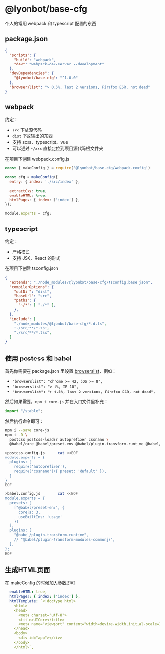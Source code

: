 # @lyonbot/base-cfg

个人的常用 webpack 和 typescript 配置的东西

## package.json

```json
{
  "scripts": {
    "build": "webpack",
    "dev": "webpack-dev-server --development"
  },
  "devDependencies": {
    "@lyonbot/base-cfg": "^1.0.0"
  },
  "browserslist": "> 0.5%, last 2 versions, Firefox ESR, not dead"
}
```

## webpack

约定：

- `src` 下放源代码
- `dist` 下放输出的东西
- 支持 scss、typescript、vue
- 可以通过 `~/xxx` 直接定位到项目源代码根文件夹

在项目下创建 webpack.config.js

```js
const { makeConfig } = require('@lyonbot/base-cfg/webpack-config')

const cfg = makeConfig({ 
  entry: { index: './src/index' },
  
  extractCss: true,
  enableHTML: true,
  htmlPages: { index: ['index'] },
});

module.exports = cfg;
```

## typescript

约定：

- 严格模式
- 支持 JSX，React 的形式

在项目下创建 tsconfig.json

```json
{
  "extends": "./node_modules/@lyonbot/base-cfg/tsconfig.base.json",
  "compilerOptions": {
    "outDir": "dist",
    "baseUrl": "src",
    "paths": {
      "~/*": [ "./*" ],
    },
  },
  "include": [
    "./node_modules/@lyonbot/base-cfg/*.d.ts",
    "./src/**/*.ts",
    "./src/**/*.tsx",
  ]
}
```

## 使用 postcss 和 babel

首先你需要在 package.json 里设置 [browserslist](https://github.com/browserslist/browserslist#readme)，例如：

- `"browserslist": "chrome >= 42, iOS >= 8",`
- `"browserslist": "> 1%, IE 10",`
- `"browserslist": "> 0.5%, last 2 versions, Firefox ESR, not dead",`

然后如果需要，`npm i core-js` 并在入口文件里补充：

```js
import "/stable";
```

然后执行命令即可：

```sh
npm i --save core-js
npm i -D \
  postcss postcss-loader autoprefixer cssnano \
  @babel/core @babel/preset-env @babel/plugin-transform-runtime @babel/plugin-transform-modules-commonjs @babel/runtime babel-loader

>postcss.config.js      cat <<EOF
module.exports = {
  plugins: [
    require('autoprefixer'),
    require('cssnano')({ preset: 'default' }),
  ]
}
EOF

>babel.config.js        cat <<EOF
module.exports = {
  presets: [
    ["@babel/preset-env", {
      corejs: 3,
      useBuiltIns: 'usage'
    }]
  ],
  plugins: [
    "@babel/plugin-transform-runtime",
    // "@babel/plugin-transform-modules-commonjs",
  ],
};
EOF
```

## 生成HTML页面

在 makeConfig 的时候加入参数即可

```yml
  enableHTML: true,
  htmlPages: { index: ['index'] },
  htmlTemplate: `<!doctype html>
    <html>
    <head>
      <meta charset="utf-8">
      <title>UICore</title>
      <meta name="viewport" content="width=device-width,initial-scale=1">
    </head>
    <body>
      <div id="app"></div>
    </body>
    </html>`,
```
